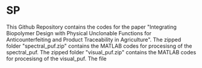 # SP
This Github Repository contains the codes for the paper "Integrating Biopolymer Design with Physical Unclonable Functions for Anticounterfeiting and Product Traceability in Agriculture".
The zipped folder "spectral_puf.zip" contains the MATLAB codes for procesisng of the spectral_puf.
The zipped folder "visual_puf.zip" contains the MATLAB codes for procesisng of the visual_puf.
The file 
